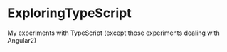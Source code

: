 # ExploringTypeScript
My experiments with TypeScript (except those experiments dealing with Angular2)
